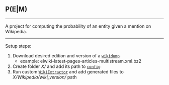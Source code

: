 ## P(E|M)

***

A project for computing the probability of an entity given a mention on Wikipedia.

***

Setup steps:
1. Download desired edition and version of a [`wikidump`](https://dumps.wikimedia.org/elwiki/)
	+ example: elwiki-latest-pages-articles-multistream.xml.bz2
1. Create folder *X/* and add its path to [`config`](EL/config.py)
1. Run custom [`WikiExtractor`](EL/helper_scripts/wiki_extractor/WikiExtractor.py) and add generated files to *X/Wikipedia/wiki_version/* path